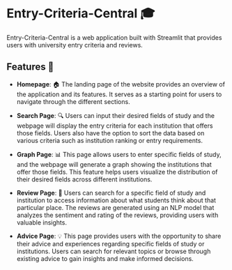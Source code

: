 # Entry-Criteria-Central 🎓

Entry-Criteria-Central is a web application built with Streamlit that provides users with university entry criteria and reviews. 

## Features 🌟

-   **Homepage**: 🏠 The landing page of the website provides an overview of the application and its features. It serves as a starting point for users to navigate through the different sections.
    
-   **Search Page**: 🔍 Users can input their desired fields of study and the webpage will display the entry criteria for each institution that offers those fields. Users also have the option to sort the data based on various criteria such as institution ranking or entry requirements.
    
-   **Graph Page**: 📊 This page allows users to enter specific fields of study, and the webpage will generate a graph showing the institutions that offer those fields. This feature helps users visualize the distribution of their desired fields across different institutions.
    
-   **Review Page**: 📝 Users can search for a specific field of study and institution to access information about what students think about that particular place. The reviews are generated using an NLP model that analyzes the sentiment and rating of the reviews, providing users with valuable insights.
    
-   **Advice Page**: 💡 This page provides users with the opportunity to share their advice and experiences regarding specific fields of study or institutions. Users can search for relevant topics or browse through existing advice to gain insights and make informed decisions.


